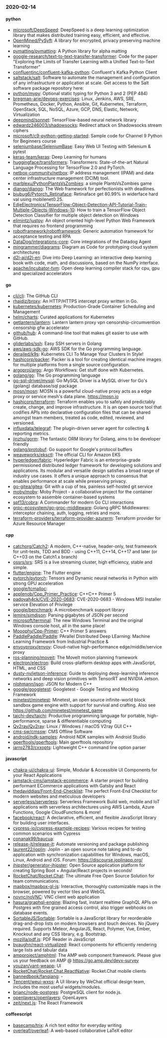 ### 2020-02-14

#### python
* [microsoft/DeepSpeed](https://github.com/microsoft/DeepSpeed): DeepSpeed is a deep learning optimization library that makes distributed training easy, efficient, and effective.
* [OpenMined/PySyft](https://github.com/OpenMined/PySyft): A library for encrypted, privacy preserving machine learning
* [pymatting/pymatting](https://github.com/pymatting/pymatting): A Python library for alpha matting
* [google-research/text-to-text-transfer-transformer](https://github.com/google-research/text-to-text-transfer-transformer): Code for the paper "Exploring the Limits of Transfer Learning with a Unified Text-to-Text Transformer"
* [confluentinc/confluent-kafka-python](https://github.com/confluentinc/confluent-kafka-python): Confluent's Kafka Python Client
* [saltstack/salt](https://github.com/saltstack/salt): Software to automate the management and configuration of any infrastructure or application at scale. Get access to the Salt software package repository here:
* [python/mypy](https://github.com/python/mypy): Optional static typing for Python 3 and 2 (PEP 484)
* [bregman-arie/devops-exercises](https://github.com/bregman-arie/devops-exercises): Linux, Jenkins, AWS, SRE, Prometheus, Docker, Python, Ansible, Git, Kubernetes, Terraform, OpenStack, SQL, NoSQL, Azure, GCP, DNS, Elastic, Network, Virtualization
* [deepmind/sonnet](https://github.com/deepmind/sonnet): TensorFlow-based neural network library
* [edwardz246003/shadowsocks](https://github.com/edwardz246003/shadowsocks): Redirect attack on Shadowsocks stream ciphers
* [microsoft/c9-python-getting-started](https://github.com/microsoft/c9-python-getting-started): Sample code for Channel 9 Python for Beginners course
* [seleniumbase/SeleniumBase](https://github.com/seleniumbase/SeleniumBase):  Easy Web UI Testing with Selenium & pytest 
* [keras-team/keras](https://github.com/keras-team/keras): Deep Learning for humans
* [huggingface/transformers](https://github.com/huggingface/transformers):  Transformers: State-of-the-art Natural Language Processing for TensorFlow 2.0 and PyTorch.
* [netbox-community/netbox](https://github.com/netbox-community/netbox): IP address management (IPAM) and data center infrastructure management (DCIM) tool.
* [marblexu/PythonPlantsVsZombies](https://github.com/marblexu/PythonPlantsVsZombies): a simple PlantsVsZombies game
* [django/django](https://github.com/django/django): The Web framework for perfectionists with deadlines.
* [biubug6/Pytorch_Retinaface](https://github.com/biubug6/Pytorch_Retinaface): Retinaface get 80.99% in widerface hard val using mobilenet0.25.
* [EdjeElectronics/TensorFlow-Object-Detection-API-Tutorial-Train-Multiple-Objects-Windows-10](https://github.com/EdjeElectronics/TensorFlow-Object-Detection-API-Tutorial-Train-Multiple-Objects-Windows-10): How to train a TensorFlow Object Detection Classifier for multiple object detection on Windows
* [elimintz/justpy](https://github.com/elimintz/justpy): An object oriented high-level Python Web Framework that requires no frontend programming
* [robotframework/robotframework](https://github.com/robotframework/robotframework): Generic automation framework for acceptance testing and RPA
* [DataDog/integrations-core](https://github.com/DataDog/integrations-core): Core integrations of the Datadog Agent
* [mingrammer/diagrams](https://github.com/mingrammer/diagrams):  Diagram as Code for prototyping cloud system architectures
* [d2l-ai/d2l-en](https://github.com/d2l-ai/d2l-en): Dive into Deep Learning: an interactive deep learning book with code, math, and discussions, based on the NumPy interface.
* [apache/incubator-tvm](https://github.com/apache/incubator-tvm): Open deep learning compiler stack for cpu, gpu and specialized accelerators

#### go
* [cli/cli](https://github.com/cli/cli): The GitHub CLI
* [rhaidiz/broxy](https://github.com/rhaidiz/broxy): An HTTP/HTTPS intercept proxy written in Go.
* [kubernetes/kubernetes](https://github.com/kubernetes/kubernetes): Production-Grade Container Scheduling and Management
* [helm/charts](https://github.com/helm/charts): Curated applications for Kubernetes
* [getlantern/lantern](https://github.com/getlantern/lantern): Lantern         lantern proxy vpn censorship-circumvention censorship gfw accelerator
* [github/hub](https://github.com/github/hub): A command-line tool that makes git easier to use with GitHub.
* [gliderlabs/ssh](https://github.com/gliderlabs/ssh): Easy SSH servers in Golang
* [aws/aws-sdk-go](https://github.com/aws/aws-sdk-go): AWS SDK for the Go programming language.
* [derailed/k9s](https://github.com/derailed/k9s):  Kubernetes CLI To Manage Your Clusters In Style!
* [hashicorp/packer](https://github.com/hashicorp/packer): Packer is a tool for creating identical machine images for multiple platforms from a single source configuration.
* [argoproj/argo](https://github.com/argoproj/argo): Argo Workflows: Get stuff done with Kubernetes.
* [golang/go](https://github.com/golang/go): The Go programming language
* [go-sql-driver/mysql](https://github.com/go-sql-driver/mysql): Go MySQL Driver is a MySQL driver for Go's (golang) database/sql package
* [mosn/mosn](https://github.com/mosn/mosn): MOSN is a powerful cloud-native proxy acts as a edge proxy or service mesh's data plane. https://mosn.io
* [hashicorp/terraform](https://github.com/hashicorp/terraform): Terraform enables you to safely and predictably create, change, and improve infrastructure. It is an open source tool that codifies APIs into declarative configuration files that can be shared amongst team members, treated as code, edited, reviewed, and versioned.
* [influxdata/telegraf](https://github.com/influxdata/telegraf): The plugin-driven server agent for collecting & reporting metrics.
* [jinzhu/gorm](https://github.com/jinzhu/gorm): The fantastic ORM library for Golang, aims to be developer friendly
* [golang/protobuf](https://github.com/golang/protobuf): Go support for Google's protocol buffers
* [weaveworks/eksctl](https://github.com/weaveworks/eksctl): The official CLI for Amazon EKS
* [hyperledger/fabric](https://github.com/hyperledger/fabric): Hyperledger Fabric is an enterprise-grade permissioned distributed ledger framework for developing solutions and applications. Its modular and versatile design satisfies a broad range of industry use cases. It offers a unique approach to consensus that enables performance at scale while preserving privacy.
* [go-gitea/gitea](https://github.com/go-gitea/gitea): Git with a cup of tea, painless self-hosted git service
* [moby/moby](https://github.com/moby/moby): Moby Project - a collaborative project for the container ecosystem to assemble container-based systems
* [spf13/cobra](https://github.com/spf13/cobra): A Commander for modern Go CLI interactions
* [grpc-ecosystem/go-grpc-middleware](https://github.com/grpc-ecosystem/go-grpc-middleware): Golang gRPC Middlewares: interceptor chaining, auth, logging, retries and more.
* [terraform-providers/terraform-provider-azurerm](https://github.com/terraform-providers/terraform-provider-azurerm): Terraform provider for Azure Resource Manager

#### cpp
* [catchorg/Catch2](https://github.com/catchorg/Catch2): A modern, C++-native, header-only, test framework for unit-tests, TDD and BDD - using C++11, C++14, C++17 and later (or C++03 on the Catch1.x branch)
* [ossrs/srs](https://github.com/ossrs/srs): SRS is a live streaming cluster, high efficiency, stable and simple.
* [flutter/engine](https://github.com/flutter/engine): The Flutter engine
* [pytorch/pytorch](https://github.com/pytorch/pytorch): Tensors and Dynamic neural networks in Python with strong GPU acceleration
* [google/tcmalloc](https://github.com/google/tcmalloc): 
* [applenob/Cpp_Primer_Practice](https://github.com/applenob/Cpp_Primer_Practice): C++C++ Primer 5
* [padovah4ck/CVE-2020-0683](https://github.com/padovah4ck/CVE-2020-0683): CVE-2020-0683 - Windows MSI Installer service Elevation of Privilege
* [google/benchmark](https://github.com/google/benchmark): A microbenchmark support library
* [lemire/simdjson](https://github.com/lemire/simdjson): Parsing gigabytes of JSON per second
* [microsoft/terminal](https://github.com/microsoft/terminal): The new Windows Terminal and the original Windows console host, all in the same place!
* [Mooophy/Cpp-Primer](https://github.com/Mooophy/Cpp-Primer): C++ Primer 5 answers
* [PaddlePaddle/Paddle](https://github.com/PaddlePaddle/Paddle): PArallel Distributed Deep LEarning: Machine Learning Framework from Industrial Practice &
* [envoyproxy/envoy](https://github.com/envoyproxy/envoy): Cloud-native high-performance edge/middle/service proxy
* [ros-planning/moveit](https://github.com/ros-planning/moveit):  The MoveIt motion planning framework
* [electron/electron](https://github.com/electron/electron): Build cross-platform desktop apps with JavaScript, HTML, and CSS
* [dusty-nv/jetson-inference](https://github.com/dusty-nv/jetson-inference): Guide to deploying deep-learning inference networks and deep vision primitives with TensorRT and NVIDIA Jetson.
* [nlohmann/json](https://github.com/nlohmann/json): JSON for Modern C++
* [google/googletest](https://github.com/google/googletest): Googletest - Google Testing and Mocking Framework
* [minetest/minetest](https://github.com/minetest/minetest): Minetest, an open source infinite-world block sandbox game engine with support for survival and crafting. Also see https://github.com/minetest/minetest_game
* [taichi-dev/taichi](https://github.com/taichi-dev/taichi): Productive programming language for portable, high-performance, sparse & differentiable computing
* [Qv2ray/Qv2ray](https://github.com/Qv2ray/Qv2ray):  Linux / Windows / macOS  V2ray GUI   C++  
* [cms-sw/cmssw](https://github.com/cms-sw/cmssw): CMS Offline Software
* [android/ndk-samples](https://github.com/android/ndk-samples): Android NDK samples with Android Studio
* [gperftools/gperftools](https://github.com/gperftools/gperftools): Main gperftools repository
* [jarro2783/cxxopts](https://github.com/jarro2783/cxxopts): Lightweight C++ command line option parser

#### javascript
* [chakra-ui/chakra-ui](https://github.com/chakra-ui/chakra-ui): Simple, Modular & Accessible UI Components for your React Applications
* [jamstack-cms/jamstack-ecommerce](https://github.com/jamstack-cms/jamstack-ecommerce): A starter project for building performant ECommerce applications with Gatsby and React
* [thedaviddias/Front-End-Checklist](https://github.com/thedaviddias/Front-End-Checklist):  The perfect Front-End Checklist for modern websites and meticulous developers
* [serverless/serverless](https://github.com/serverless/serverless): Serverless Framework  Build web, mobile and IoT applications with serverless architectures using AWS Lambda, Azure Functions, Google CloudFunctions & more! 
* [facebook/react](https://github.com/facebook/react): A declarative, efficient, and flexible JavaScript library for building user interfaces.
* [cypress-io/cypress-example-recipes](https://github.com/cypress-io/cypress-example-recipes): Various recipes for testing common scenarios with Cypress
* [conanak99/baucua](https://github.com/conanak99/baucua): 
* [release-it/release-it](https://github.com/release-it/release-it):  Automate versioning and package publishing
* [laurent22/joplin](https://github.com/laurent22/joplin): Joplin - an open source note taking and to-do application with synchronization capabilities for Windows, macOS, Linux, Android and iOS. Forum: https://discourse.joplinapp.org/
* [jhipster/generator-jhipster](https://github.com/jhipster/generator-jhipster): Open Source application platform for creating Spring Boot + Angular/React projects in seconds!
* [RocketChat/Rocket.Chat](https://github.com/RocketChat/Rocket.Chat): The ultimate Free Open Source Solution for team communications.
* [mapbox/mapbox-gl-js](https://github.com/mapbox/mapbox-gl-js): Interactive, thoroughly customizable maps in the browser, powered by vector tiles and WebGL
* [novnc/noVNC](https://github.com/novnc/noVNC): VNC client web application
* [hasura/graphql-engine](https://github.com/hasura/graphql-engine): Blazing fast, instant realtime GraphQL APIs on Postgres with fine grained access control, also trigger webhooks on database events.
* [SortableJS/Sortable](https://github.com/SortableJS/Sortable): Sortable  is a JavaScript library for reorderable drag-and-drop lists on modern browsers and touch devices. No jQuery required. Supports Meteor, AngularJS, React, Polymer, Vue, Ember, Knockout and any CSS library, e.g. Bootstrap.
* [mozilla/pdf.js](https://github.com/mozilla/pdf.js): PDF Reader in JavaScript
* [bvaughn/react-virtualized](https://github.com/bvaughn/react-virtualized): React components for efficiently rendering large lists and tabular data
* [ampproject/amphtml](https://github.com/ampproject/amphtml): The AMP web component framework. Please give us your feedback on AMP @ https://go.amp.dev/devx-survey
* [youzan/vant-weapp](https://github.com/youzan/vant-weapp):  UI 
* [RocketChat/Rocket.Chat.ReactNative](https://github.com/RocketChat/Rocket.Chat.ReactNative): Rocket.Chat mobile clients
* [bannedbook/fanqiang](https://github.com/bannedbook/fanqiang): -
* [Tencent/weui-wxss](https://github.com/Tencent/weui-wxss): A UI library by WeChat official design team, includes the most useful widgets/modules.
* [brianc/node-postgres](https://github.com/brianc/node-postgres): PostgreSQL client for node.js.
* [openlayers/openlayers](https://github.com/openlayers/openlayers): OpenLayers
* [zeit/next.js](https://github.com/zeit/next.js): The React Framework

#### coffeescript
* [basecamp/trix](https://github.com/basecamp/trix): A rich text editor for everyday writing
* [overleaf/overleaf](https://github.com/overleaf/overleaf): A web-based collaborative LaTeX editor
